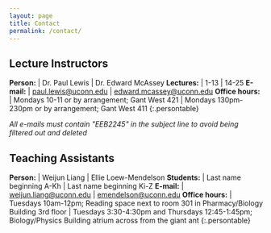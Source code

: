 ```yaml
---
layout: page
title: Contact
permalink: /contact/
---
```


## Lecture Instructors

**Person:**         | Dr. Paul Lewis                                        | Dr. Edward McAssey
**Lectures:**       | 1-13                                                  | 14-25
**E-mail:**         | [paul.lewis@uconn.edu](mailto:paul.lewis@uconn.edu)   | [edward.mcassey@uconn.edu](mailto:edward.mcassey@uconn.edu)
**Office hours:**   | Mondays 10-11 or by arrangement; Gant West 421        | Mondays 130pm-230pm or by arrangement; Gant West 411
{:.persontable}

*All e-mails must contain "EEB2245" in the subject line to avoid being filtered out and deleted*

## Teaching Assistants

**Person:**         | Weijun Liang                                             | Ellie Loew-Mendelson
**Students:**       | Last name beginning A-Kh                                 | Last name beginning Ki-Z 
**E-mail:**         | [weijun.liang@uconn.edu](mailto:weijun.liang@uconn.edu)  | [emendelson@uconn.edu](mailto:emendelson@uconn.edu)
**Office hours:**   | Tuesdays 10am-12pm; Reading space next to room 301 in Pharmacy/Biology Building 3rd floor   | Tuesdays 3:30-4:30pm and Thursdays 12:45-1:45pm; Biology/Physics Building atrium across from the giant ant
{:.persontable}
